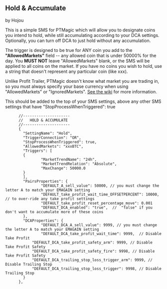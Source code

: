 ## Hold & Accumulate
by Hojou

This is a simple SMS for PTMagic which will allow you to designate coins you intend to hold, while still accumulating according to your DCA settings.  Optionally, you can turn off DCA to just hold without any accumulation.

The trigger is designed to be true for ANY coin you add to the **"AllowedMarkets"** field -- any allowed coin that is under 50000% for the day.  You **MUST NOT** leave "AllowedMarkets" blank, or the SMS will be applied to all coins on the market.  If you have no coins you wish to hold, use a string that doesn't represent any particular coin (like xxx).

Unlike Profit Trailer, PTMagic doesn't know what market you are trading in, so you must always specify your base currency when using "AllowedMarkets" or "IgnoredMarkets".  [See the wiki](https://github.com/PTMagicians/PTMagic/wiki/settings.analyzer#allowedmarkets) for more information.

This should be added to the top of your SMS settings, above any other SMS settings that have "StopProcessWhenTriggered": true 


````
      //---------------------
      //   HOLD & ACCUMULATE
      //---------------------
      {
        "SettingName": "Hold",
        "TriggerConnection": "OR",
        "StopProcessWhenTriggered": true,
        "AllowedMarkets": "xxxBTC",
        "Triggers": [
        {
                "MarketTrendName": "24h",
                "MarketTrendRelation": "Absolute",
                "MaxChange": 50000.0
        }
        ],
        "PairsProperties": {
                "DEFAULT_A_sell_value": 50000, // you must change the letter A to match your EMAGAIN setting
                "DEFAULT_take_profit_wait_time_OFFSETPERCENT": 10000,  // to over-ride any take profit settings
                "DEFAULT_take_profit_reset_percentage_move": 0.001
                "DEFAULT_DCA_enabled": "true",  //  "false" if you don't want to accumulate more of these coins
        },
        "DCAProperties": {
                "DEFAULT_DCA_A_sell_value": 9999, // you must change the letter A to match your EMAGAIN setting
                "DEFAULT_DCA_take_profit_wait_time": 9999,  // Disable Take Profit
		    "DEFAULT_DCA_take_profit_safety_arm": 9999, // Disable Take Profit Safety
		    "DEFAULT_DCA_take_profit_safety_fire": 9998, // Disable Take Profit Safety
		    "DEFAULT_DCA_trailing_stop_loss_trigger_arm": 9999, // Disable Trailing Stop
		    "DEFAULT_DCA_trailing_stop_loss_trigger": 9998, // Disable Trailing Stop
        }
      },
````
